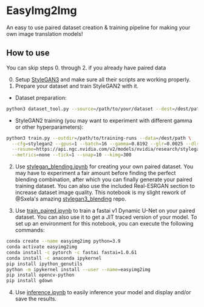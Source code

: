 # EasyImg2Img
An easy to use paired dataset creation &amp; training pipeline for making your own image translation models!

## How to use
You can skip steps 0. through 2. if you already have paired data 


0. Setup [StyleGAN3](https://github.com/NVlabs/stylegan3) and make sure all their scripts are working properly.
1. Prepare your dataset and train StyleGAN2 with it.

* Dataset preparation:
``` Bash
python3 dataset_tool.py --source=/path/to/your/dataset --dest=/dest/path --resolution=256x256
```

* StyleGAN2 training (you may want to experiment with different gamma or other hyperparameters): 
``` Bash
python3 train.py --outdir=/path/to/training-runs --data=/dest/path \
  --cfg=stylegan2 --gpus=1 --batch=16 --gamma=0.8192 --glr=0.0025 --dlr=0.0025 --cbase=16384 \
  --resume=https://api.ngc.nvidia.com/v2/models/nvidia/research/stylegan2/versions/1/files/stylegan2-ffhq-256x256.pkl \
  --metrics=none --tick=1 --snap=10 --kimg=300
```
2. Use [stylegan_blending.ipynb](https://github.com/avermilov/EasyImg2Img/blob/master/stylegan-blending.ipynb) for creating your own paired dataset.
You may have to experiment a fair amount before finding the perfect blending combination, after which you can finally generate your paired training dataset.
You can also use the included Real-ESRGAN section to increase dataset image quality.
This notebook is my slight rework of @Sxela's amazing [stylegan3_blending](https://github.com/Sxela/stylegan3_blending) repo.

3. Use [train_paired.ipynb](https://github.com/avermilov/EasyImg2Img/blob/master/train-paired.ipynb) to train a fastai v1 Dynamic U-Net on your paired dataset.
You can also use it to get a JIT traced version of your model.
To set up an environment for this notebook, you can execute the following commands:
``` Bash
conda create --name easyimg2img python=3.9
conda activate easyimg2img
conda install -c pytorch -c fastai fastai=1.0.61
conda install -c anaconda ipykernel
pip install ipython_genutils
python -m ipykernel install --user --name=easyimg2img
pip install opencv-python
pip install gdown
```
4. Use [inference.ipynb](https://github.com/avermilov/EasyImg2Img/blob/master/inference.ipynb) to easily inference your model
and display and/or save the results. 

